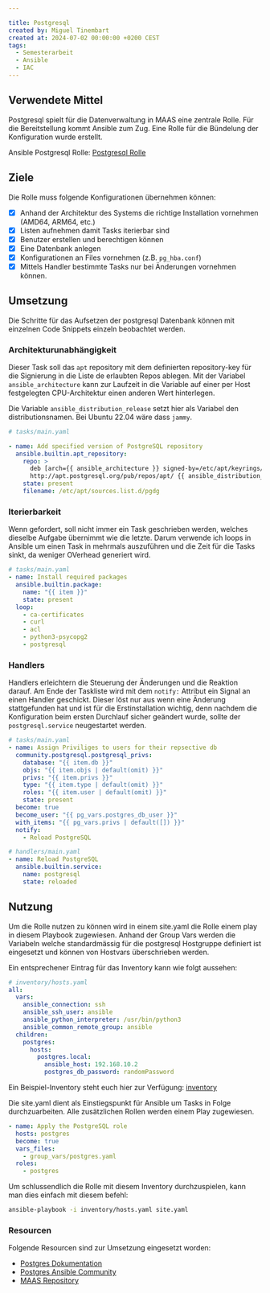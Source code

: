```yaml
---

title: Postgresql
created by: Miguel Tinembart
created at: 2024-07-02 00:00:00 +0200 CEST
tags:
  - Semesterarbeit
  - Ansible
  - IAC
---
```


## Verwendete Mittel

Postgresql spielt für die Datenverwaltung in MAAS eine zentrale Rolle. Für die Bereitstellung kommt Ansible zum Zug. Eine Rolle für die Bündelung der Konfiguration wurde erstellt.

Ansible Postgresql Rolle: [Postgresql Rolle](https://github.com/migueltinembart/maas/tree/main/roles/postgres)

## Ziele

Die Rolle muss folgende Konfigurationen übernehmen können:

- [x] Anhand der Architektur des Systems die richtige Installation vornehmen (AMD64, ARM64, etc.)
- [x] Listen aufnehmen damit Tasks iterierbar sind
- [x] Benutzer erstellen und berechtigen können
- [x] Eine Datenbank anlegen
- [x] Konfigurationen an Files vornehmen (z.B. `pg_hba.conf`)
- [x] Mittels Handler bestimmte Tasks nur bei Änderungen vornehmen können.

## Umsetzung

Die Schritte für das Aufsetzen der postgresql Datenbank können mit einzelnen Code Snippets einzeln beobachtet werden.

### Architekturunabhängigkeit

Dieser Task soll das `apt` repository mit dem definierten repository-key für die Signierung in die Liste de erlaubten Repos ablegen. Mit der Variabel `ansible_architecture` kann zur Laufzeit in die Variable auf einer per Host festgelegten CPU-Architektur einen anderen Wert hinterlegen. 

Die Variable `ansible_distribution_release` setzt hier als Variabel den distributionsnamen. Bei Ubuntu 22.04 wäre dass `jammy`.

```yaml
# tasks/main.yaml

- name: Add specified version of PostgreSQL repository
  ansible.builtin.apt_repository:
    repo: >
      deb [arch={{ ansible_architecture }} signed-by=/etc/apt/keyrings/postgres.asc]
      http://apt.postgresql.org/pub/repos/apt/ {{ ansible_distribution_release }}-pgdg main
    state: present
    filename: /etc/apt/sources.list.d/pgdg

```

### Iterierbarkeit

Wenn gefordert, soll nicht immer ein Task geschrieben werden, welches dieselbe Aufgabe übernimmt wie die letzte. Darum verwende ich loops in Ansible um einen Task in mehrmals auszuführen und die Zeit für die Tasks sinkt, da weniger OVerhead generiert wird. 

```yaml
# tasks/main.yaml
- name: Install required packages
  ansible.builtin.package:
    name: "{{ item }}"
    state: present
  loop:
    - ca-certificates
    - curl
    - acl
    - python3-psycopg2
    - postgresql
```

### Handlers

Handlers erleichtern die Steuerung der Änderungen und die Reaktion darauf. Am Ende der Taskliste wird mit dem `notify:` Attribut ein Signal an einen Handler geschickt. Dieser löst nur aus wenn eine Änderung stattgefunden hat und ist für die Erstinstallation wichtig, denn nachdem die Konfiguration beim ersten Durchlauf sicher geändert wurde, sollte der `postgresql.service` neugestartet werden.

```yaml
# tasks/main.yaml
- name: Assign Priviliges to users for their repsective db
  community.postgresql.postgresql_privs:
    database: "{{ item.db }}"
    objs: "{{ item.objs | default(omit) }}"
    privs: "{{ item.privs }}"
    type: "{{ item.type | default(omit) }}"
    roles: "{{ item.user | default(omit) }}"
    state: present
  become: true
  become_user: "{{ pg_vars.postgres_db_user }}"
  with_items: "{{ pg_vars.privs | default([]) }}"
  notify:
    - Reload PostgreSQL

# handlers/main.yaml
- name: Reload PostgreSQL
  ansible.builtin.service:
    name: postgresql
    state: reloaded
```

## Nutzung

Um die Rolle nutzen zu können wird in einem site.yaml die Rolle einem play in diesem Playbook zugewiesen. Anhand der Group Vars werden die Variabeln welche standardmässig für die postgresql Hostgruppe definiert ist eingesetzt und können von Hostvars überschrieben werden. 

Ein entsprechener Eintrag für das Inventory kann wie folgt aussehen:

```yaml
# inventory/hosts.yaml
all:
  vars:
    ansible_connection: ssh
    ansible_ssh_user: ansible
    ansible_python_interpreter: /usr/bin/python3
    ansible_common_remote_group: ansible
  children:
    postgres:
      hosts:
        postgres.local:
          ansible_host: 192.168.10.2
          postgres_db_password: randomPassword
```

Ein Beispiel-Inventory steht euch hier zur Verfügung: [inventory](https://github.com/migueltinembart/maas/tree/main/inventory)

Die site.yaml dient als Einstiegspunkt für Ansible um Tasks in Folge durchzuarbeiten. Alle zusätzlichen Rollen werden einem Play zugewiesen.

```yaml
- name: Apply the PostgreSQL role
  hosts: postgres
  become: true
  vars_files:
    - group_vars/postgres.yaml
  roles:
    - postgres
```

Um schlussendlich die Rolle mit diesem Inventory durchzuspielen, kann man dies einfach mit diesem befehl:

```bash
ansible-playbook -i inventory/hosts.yaml site.yaml
```

### Resourcen

Folgende Resourcen sind zur Umsetzung eingesetzt worden:

- [Postgres Dokumentation](https://www.postgresql.org)
- [Postgres Ansible Community](https://docs.ansible.com/ansible/latest/collections/community/postgresql/index.html)
- [MAAS Repository](https://github.com/migueltinembart/maas)

